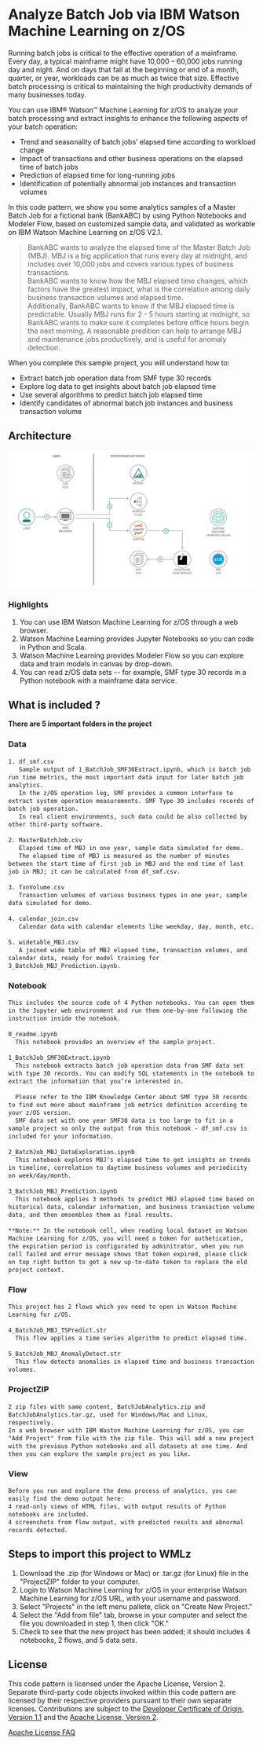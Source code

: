 

<!-- Put badges at the very top -->
<!-- Change the repo -->
<!-- [![Build Status](https://github.com/IBM/analyze-batch-job-z.svg?branch=master)](https://github.com/IBM/analyze-batch-job-z)

<!-- Add a new Title and fill in the blanks -->

# Analyze Batch Job via IBM Watson Machine Learning on z/OS

Running batch jobs is critical to the effective operation of a mainframe. Every day, a typical mainframe might have 10,000 – 60,000 jobs running day and night. And on days that fall at the beginning or end of a month, quarter, or year, workloads can be as much as twice that size. Effective batch processing is critical to maintaining the high productivity demands of many businesses today.

You can use IBM® Watson™ Machine Learning for z/OS to analyze your batch processing and extract insights to enhance the following aspects of your batch operation:

* Trend and seasonality of batch jobs’ elapsed time according to workload change
* Impact of transactions and other business operations on the elapsed time of batch jobs
* Prediction of elapsed time for long-running jobs
* Identification of potentially abnormal job instances and transaction volumes

In this code pattern, we show you some analytics samples of a Master Batch Job for a fictional bank (BankABC) by using Python Notebooks and Modeler Flow, based on customized sample data, and validated as workable on IBM Watson Machine Learning on z/OS V2.1.
   
   > BankABC wants to analyze the elapsed time of the Master Batch Job (MBJ). MBJ is a big application that runs every day at midnight, and includes over 10,000 jobs and covers various types of business transactions.<br>
   BankABC wants to know how the MBJ elapsed time changes, which factors have the greatest impact, what is the correlation among daily business transaction volumes and elapsed time.<br>
   Additionally, BankABC wants to know if the MBJ elapsed time is predictable. Usually MBJ runs for 2 - 5 hours starting at midnight, so BankABC wants to make sure it completes before office hours begin the next morning. A reasonable predition can help to arrange MBJ and maintenance jobs productively, and is useful for anomaly detection. <br>

When you complete this sample project, you will understand how to:

* Extract batch job operation data from SMF type 30 records
* Explore log data to get insights about batch job elapsed time 
* Use several algorithms to predict batch job elapsed time 
* Identify candidates of abnormal batch job instances and business transaction volume
  
## Architecture

<!--add an image in this path-->
![architecture](Image/architecture.png)


### Highlights

1. You can use IBM Watson Machine Learning for z/OS through a web browser.
2. Watson Machine Learning provides Jupyter Notebooks so you can code in Python and Scala.
3. Watson Machine Learning provides Modeler Flow so you can explore data and train models in canvas by drop-down.
4. You can read z/OS data sets -- for example, SMF type 30 records in a Python notebook with a mainframe data service.

## What is included ?
   **There are 5 important folders in the project**
   
   ### Data
    1. df_smf.csv
       Sample output of 1_BatchJob_SMF30Extract.ipynb, which is batch job run time metrics, the most important data input for later batch job analytics.
       In the z/OS operation log, SMF provides a common interface to extract system operation measurements. SMF Type 30 includes records of batch job operation. 
       In real client environments, such data could be also collected by other third-party software.

    2. MasterBatchJob.csv
       Elapsed time of MBJ in one year, sample data simulated for demo.
       The elapsed time of MBJ is measured as the number of minutes between the start time of first job in MBJ and the end time of last job in MBJ; it can be calculated from df_smf.csv.

    3. TxnVolume.csv
       Transaction volumes of various business types in one year, sample data simulated for demo.   

    4. calendar_join.csv
       Calendar data with calendar elements like weekday, day, month, etc.

    5. widetable_MBJ.csv
       A joined wide table of MBJ elapsed time, transaction volumes, and calendar data, ready for model training for 3_BatchJob_MBJ_Prediction.ipynb.
    
   
   ### Notebook 
    This includes the source code of 4 Python notebooks. You can open them in the Jupyter web environment and run them one-by-one following the instruction inside the notebook.
   
    0_readme.ipynb
      This notebook provides an overview of the sample project.

    1_BatchJob_SMF30Extract.ipynb
      This notebook extracts batch job operation data from SMF data set with type 30 records. You can modify SQL statements in the notebook to extract the information that you’re interested in.
 
      Please refer to the IBM Knowledge Center about SMF type 30 records to find out more about mainframe job metrics definition according to your z/OS version.
      SMF data set with one year SMF30 data is too large to fit in a sample project so only the output from this notebook - df_smf.csv is included for your information.

    2_BatchJob_MBJ_DataExploration.ipynb
      This notebook explores MBJ's elapsed time to get insights on trends in timeline, correlation to daytime business volumes and periodicity on week/day/month.

    3_BatchJob_MBJ_Prediction.ipynb
      This notebook applies 3 methods to predict MBJ elapsed time based on historical data, calendar information, and business transaction volume data, and then emsembles them as final results.

    **Note:** In the notebook cell, when reading local dataset on Watson Machine Learning for z/OS, you will need a token for authetication, the expiration period is configurated by adminitrator, when you run cell failed and error message shows that token expired, please click on top right button to get a new up-to-date token to replace the old project context.
  
  ### Flow
    This project has 2 flows which you need to open in Watson Machine Learning for z/OS.
    
    4_BatchJob_MBJ_TSPredict.str
      This flow applies a time series algorithm to predict elapsed time.
      
    5_BatchJob_MBJ_AnomalyDetect.str
      This flow detects anomalies in elapsed time and business transaction volumes.
      

  ### ProjectZIP
    2 zip files with same content, BatchJobAnalytics.zip and BatchJobAnalytics.tar.gz, used for Windows/Mac and Linux, respectively.
    In a web browser with IBM Waston Machine Learning for z/OS, you can "Add Project" from file with the zip file. This will add a new project with the previous Python notebooks and all datasets at one time. And then you can explore the sample project as you like.
  
  ### View
    Before you run and explore the demo process of analytics, you can easily find the demo output here:  
    4 read-only views of HTML files, with output results of Python notebooks are included.
    4 screenshots from flow output, with predicted results and abnormal records detected.


## Steps to import this project to WMLz

1. Download the .zip (for Windows or Mac) or .tar.gz (for Linux) file in the "ProjectZIP" folder to your computer.
2. Login to Watson Machine Learning for z/OS in your enterprise Watson Machine Learning for z/OS URL, with your username and password.
3. Select "Projects" in the left menu pallete, click on "Create New Project."
4. Select the "Add from file" tab, browse in your computer and select the file you downloaded in step 1, then click "OK."
5. Check to see that the new project has been added; it should includes 4 notebooks, 2 flows, and 5 data sets.

<!-- keep this -->
## License

This code pattern is licensed under the Apache License, Version 2. Separate third-party code objects invoked within this code pattern are licensed by their respective providers pursuant to their own separate licenses. Contributions are subject to the [Developer Certificate of Origin, Version 1.1](https://developercertificate.org/) and the [Apache License, Version 2](https://www.apache.org/licenses/LICENSE-2.0.txt).

[Apache License FAQ](https://www.apache.org/foundation/license-faq.html#WhatDoesItMEAN)
